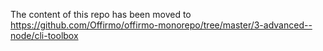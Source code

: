 The content of this repo has been moved to https://github.com/Offirmo/offirmo-monorepo/tree/master/3-advanced--node/cli-toolbox
